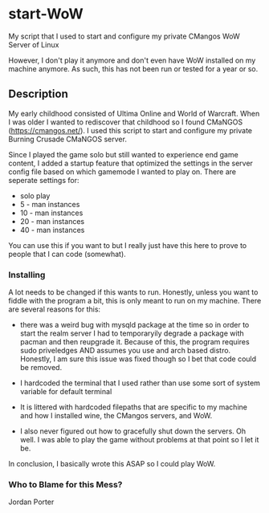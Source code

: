 # start-WoW
My script that I used to start and configure my private CMangos WoW Server of Linux

However, I don't play it anymore and don't even have WoW installed on my machine anymore. As such, this has not been run or tested for a year or so.

## Description

My early childhood consisted of Ultima Online and World of Warcraft.
When I was older I wanted to rediscover that childhood so I found CMaNGOS (https://cmangos.net/).
I used this script to start and configure my private Burning Crusade CMaNGOS server.

Since I played the game solo but still wanted to experience end game content, I added a startup feature that optimized the settings in the server config file based on which gamemode I wanted to play on. There are seperate settings for:
- solo play
- 5 - man instances
- 10 - man instances
- 20 - man instances
- 40 - man instances

You can use this if you want to but I really just have this here to prove to people that I can code (somewhat).

### Installing

A lot needs to be changed if this wants to run. Honestly, unless you want to fiddle with the program a bit, this is only meant to run on my machine. There are several reasons for this:
  - there was a weird bug with mysqld package at the time so in order to start the realm server I had to temporaryily degrade a package with pacman and then reupgrade it. Because of this, the program requires sudo priveledges AND assumes you use and arch based distro. Honestly, I am sure this issue was fixed though so I bet that code could be removed.

  - I hardcoded the terminal that I used rather than use some sort of system variable for default terminal

  - It is littered with hardcoded filepaths that are specific to my machine and how I installed wine, the CMangos servers, and WoW.

  - I also never figured out how to gracefully shut down the servers. Oh well. I was able to play the game without problems at that point so I let it be.

In conclusion, I basically wrote this ASAP so I could play WoW.

### Who to Blame for this Mess?
Jordan Porter
